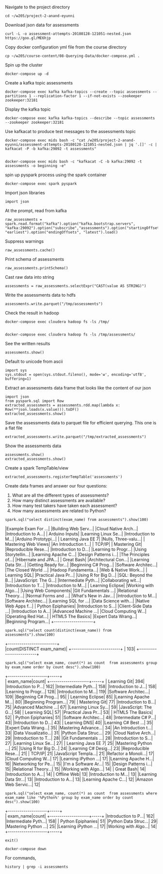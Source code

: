 Navigate to the project directory
````
cd ~/w205/project-2-anand-eyunni
````

Download json data for assessments
````
curl -L -o assessment-attempts-20180128-121051-nested.json https://goo.gl/ME6hjp
````

Copy docker configuration yml file from the course directory
````
cp ~/w205/course-content/08-Querying-Data/docker-compose.yml .
````


Spin up the cluster
````
docker-compose up -d
````

Create a kafka topic assessments
````
docker-compose exec kafka kafka-topics --create --topic assessments --partitions 1 --replication-factor 1 --if-not-exists --zookeeper zookeeper:32181
````


Display the kafka topic
````
docker-compose exec kafka kafka-topics --describe --topic assessments --zookeeper zookeeper:32181
````


Use kafkacat to produce test messages to the assessments topic
````
docker-compose exec mids bash -c "cat /w205/project-2-anand-eyunni/assessment-attempts-20180128-121051-nested.json | jq '.[]' -c | kafkacat -P -b kafka:29092 -t assessments"


docker-compose exec mids bash -c "kafkacat -C -b kafka:29092 -t assessments -o beginning -e"
````

spin up pyspark process using the spark container
````
docker-compose exec spark pyspark
````

Import json libraries
````
import json
````

At the prompt, read from kafka
````
raw_assessments = spark.read.format("kafka").option("kafka.bootstrap.servers", "kafka:29092").option("subscribe","assessments").option("startingOffsets", "earliest").option("endingOffsets", "latest").load() 
````

Suppress warnings
````
raw_assessments.cache()
````

Print schema of assessments
````
raw_assessments.printSchema()
````

Cast raw data into string
````
assessments = raw_assessments.selectExpr("CAST(value AS STRING)")
````

Write the assessments data to hdfs
````
assessments.write.parquet("/tmp/assessments")
````


Check the result in hadoop
````
docker-compose exec cloudera hadoop fs -ls /tmp/


docker-compose exec cloudera hadoop fs -ls /tmp/assessments/

````

See the written results
````
assessments.show()

````


Default to unicode from ascii
````
import sys
sys.stdout = open(sys.stdout.fileno(), mode='w', encoding='utf8', buffering=1)
````


Extract an assessments data frame that looks like the content of our json
````
import json
from pyspark.sql import Row
extracted_assessments = assessments.rdd.map(lambda x: Row(**json.loads(x.value))).toDF()
extracted_assessments.show()
````

Save the assessments data to parquet file for efficient querying. This one is a flat file
````
extracted_assessments.write.parquet("/tmp/extracted_assessments")
````

Show the assessments data
````
assessments.show()
extracted_assessments.show()
````

Create a spark TempTable/view
````
extracted_assessments.registerTempTable('assessments')
````

Create data frames and answer our four questions:

1. What are all the different types of assessments?
2. How many distinct assessments are available?
3. How many test takers have taken each assessment?
4. How many assessments are related to Python?

````
spark.sql("select distinct(exam_name) from assessments").show(100)
````

|Example Exam For ...|
|Building Web Serv...|
|Cloud Native Arch...|
|Introduction to A...|
|      Arduino Inputs|
|Learning Linux Se...|
|Introduction to M...|
|Arduino Prototypi...|
|  Learning Java EE 7|
|Nulls, Three-valu...|
| Mastering Web Views|
|An Introduction t...|
|              TCP/IP|
|       Mastering Git|
|Reproducible Rese...|
|Introduction to D...|
|Learning to Progr...|
|Using Storytellin...|
|Learning Apache C...|
|Design Patterns i...|
|The Principles of...|
|Hibernate and JPA...|
|          Great Bash|
|Architectural Con...|
|Learning Data Str...|
|Getting Ready for...|
|Beginning C# Prog...|
|Software Architec...|
|The Closed World ...|
|Hadoop Fundamenta...|
|Web & Native Work...|
|        Learning SQL|
|Practical Java Pr...|
|Using R for Big D...|
|SQL: Beyond the B...|
|JavaScript: The G...|
|Intermediate Pyth...|
|Collaborating wit...|
|Introduction to T...|
|Introduction to M...|
|    Learning Eclipse|
|Working with Algo...|
|Using Web Components|
|Git Fundamentals ...|
|Relational Theory...|
|Normal Forms and ...|
|What's New in Jav...|
|Introduction to M...|
|Software Architec...|
|Learning SQL for ...|
|Data Science with...|
|Native Web Apps f...|
|   Python Epiphanies|
|Introduction to S...|
|Client-Side Data ...|
|Introduction to A...|
|Advanced Machine ...|
|Cloud Computing W...|
|Operating Red Hat...|
|    HTML5 The Basics|
|Expert Data Wrang...|
|Beginning Program...|
+--------------------+

````
spark.sql("select count(distinct(exam_name)) from assessments").show(100)
````

+-------------------------+                                                     
|count(DISTINCT exam_name)|
+-------------------------+
|                      103|
+-------------------------+


````
spark.sql("select exam_name, count(*) as count  from assessments group by exam_name order by count desc").show(100)
````

+--------------------+-----+                                                    
|           exam_name|count|
+--------------------+-----+
|        Learning Git|  394|
|Introduction to P...|  162|
|Intermediate Pyth...|  158|
|Introduction to J...|  158|
|Learning to Progr...|  128|
|Introduction to M...|  119|
|Software Architec...|  109|
|Beginning C# Prog...|   95|
|    Learning Eclipse|   85|
|Learning Apache M...|   80|
|Beginning Program...|   79|
|       Mastering Git|   77|
|Introduction to B...|   75|
|Advanced Machine ...|   67|
|Learning Linux Sy...|   59|
|JavaScript: The G...|   58|
|        Learning SQL|   57|
|Practical Java Pr...|   53|
|    HTML5 The Basics|   52|
|   Python Epiphanies|   51|
|Software Architec...|   48|
|Intermediate C# P...|   43|
|Introduction to D...|   43|
|        Learning DNS|   40|
|Learning C# Best ...|   35|
|Expert Data Wrang...|   35|
|Mastering Advance...|   34|
|An Introduction t...|   33|
|Data Visualizatio...|   31|
|Python Data Struc...|   29|
|Cloud Native Arch...|   29|
|Introduction to T...|   28|
|Git Fundamentals ...|   28|
|Introduction to S...|   27|
|Learning Linux Se...|   27|
|  Learning Java EE 7|   25|
|Mastering Python ...|   25|
|Using R for Big D...|   24|
|Learning C# Desig...|   23|
|Reproducible Rese...|   21|
|              TCP/IP|   21|
|JavaScript Templa...|   21|
|Refactor a Monoli...|   17|
|Cloud Computing W...|   17|
|Learning iPython ...|   17|
|Learning Apache H...|   16|
|Networking for Pe...|   15|
|I'm a Software Ar...|   15|
|Design Patterns i...|   15|
|Relational Theory...|   15|
|Working with Algo...|   14|
|          Great Bash|   14|
|Introduction to A...|   14|
|         Offline Web|   13|
|Introduction to M...|   13|
|Learning Data Str...|   13|
|Introduction to A...|   13|
|Learning Apache C...|   12|
|Amazon Web Servic...|   12|

````
spark.sql("select exam_name, count(*) as count  from assessments where exam_name like '%Python%' group by exam_name order by count desc").show(100)
````

+--------------------+-----+                                                    
|           exam_name|count|
+--------------------+-----+
|Introduction to P...|  162|
|Intermediate Pyth...|  158|
|   Python Epiphanies|   51|
|Python Data Struc...|   29|
|Mastering Python ...|   25|
|Learning iPython ...|   17|
|Working with Algo...|   14|
+--------------------+-----+


````
exit()

docker-compose down
````

For commands,
````
history | grep -i assessments
````